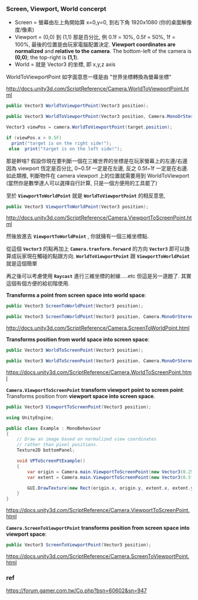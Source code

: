 ### Screen, Viewport, World concerpt
- Screen = 螢幕由左上角開始算 x=0,y=0, 到右下角 1920x1080 (你的桌面解像度/像素)
- Viewport = (0,0) 到 (1,1) 那是百分比, 例 0.1f = 10%, 0.5f = 50%, 1f = 100%, 最後的位置是由玩家電腦配置決定. **Viewport coordinates are normalized** and **relative to the camera**. The bottom-left of the camera is **(0,0)**; the top-right is **(1,1**).
- World = 就是 Vector3 的坐標, 即 x,y,z axis


WorldToViewportPoint 如字面意思一樣是由 "世界坐標轉換為螢幕坐標"
 
http://docs.unity3d.com/ScriptReference/Camera.WorldToViewportPoint.html

```cs
public Vector3 WorldToViewportPoint(Vector3 position);
```
```cs
public Vector3 WorldToViewportPoint(Vector3 position, Camera.MonoOrStereoscopicEye eye);
```

```cs
Vector3 viewPos = camera.WorldToViewportPoint(target.position);  

if (viewPos.x > 0.5F) 
  print("target is on the right side!");  
 else  print("target is on the left side!");  
```

那是幹啥?
假設你現在要判斷一個在三維世界的坐標是在玩家螢幕上的左邊/右邊
因為 viewport 恆定是百分比, 0~0.5f 一定是在左邊, 反之 0.5f~1f 一定是在右邊.
如此類推, 判斷物件在 camera viewport 上的位置就需要用到 WorldToViewport
(當然你是數學達人可以選擇自行計算, 只是一個方便用的工具罷了)

至於 **`ViewportToWorldPoint`** 就是 **`WorldToViewportPoint`** 的相反意思,


```cs
public Vector3 ViewportToWorldPoint(Vector3 position);
```

http://docs.unity3d.com/ScriptReference/Camera.ViewportToScreenPoint.html


然後放進去 **`ViewportToWorldPoint`** , 你就擁有一個三維坐標點.

從這個 **`Vector3`** 的點再加上 **`Camera.tranform.forward`** 的方向 **`Vector3`** 即可以換算成玩家現在觸碰的點跟方向.
**`WorldToViewportPoint`** 跟 **`ViewportToWorldPoint`** 就是這個簡單

再之後可以考慮使用 **`Raycast`** 進行三維坐標的射線.....etc 但這是另一道題了.
其實這個有個方便的給初階使用.



**Transforms a point from screen space into world space**:

```cs
public Vector3 ScreenToWorldPoint(Vector3 position);
```
```cs
public Vector3 ScreenToWorldPoint(Vector3 position, Camera.MonoOrStereoscopicEye eye);
```

http://docs.unity3d.com/ScriptReference/Camera.ScreenToWorldPoint.html

**Transforms position from world space into screen space**:

```cs
public Vector3 WorldToScreenPoint(Vector3 position);
```
```cs
public Vector3 WorldToScreenPoint(Vector3 position, Camera.MonoOrStereoscopicEye eye);
```

https://docs.unity3d.com/ScriptReference/Camera.WorldToScreenPoint.html

**`Camera.ViewportToScreenPoint` transform viewport point to screen point**:
Transforms position from **viewport space into screen space**.

```cs
public Vector3 ViewportToScreenPoint(Vector3 position);
```
```cs
using UnityEngine;

public class Example : MonoBehaviour
{
    // Draw an image based on normalized view coordinates
    // rather than pixel positions.
    Texture2D bottomPanel;

    void VPToScreenPtExample()
    {
        var origin = Camera.main.ViewportToScreenPoint(new Vector3(0.25f, 0.1f, 0));
        var extent = Camera.main.ViewportToScreenPoint(new Vector3(0.5f, 0.2f, 0));

        GUI.DrawTexture(new Rect(origin.x, origin.y, extent.x, extent.y), bottomPanel);
    }
}
```

https://docs.unity3d.com/ScriptReference/Camera.ViewportToScreenPoint.html


**`Camera.ScreenToViewportPoint` transforms position from screen space into viewport space**:

```cs
public Vector3 ScreenToViewportPoint(Vector3 position);
```

https://docs.unity3d.com/ScriptReference/Camera.ScreenToViewportPoint.html

### ref
https://forum.gamer.com.tw/Co.php?bsn=60602&sn=947

